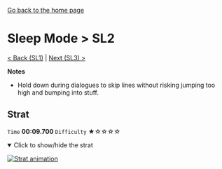 [Go back to the home page](https://github.com/Doublevil/scbspeedrun)

# Sleep Mode > SL2

[< Back (SL1)](https://github.com/Doublevil/scbspeedrun/blob/main/levels/sl/SL1.md) | [Next (SL3) >](https://github.com/Doublevil/scbspeedrun/blob/main/levels/sl/SL3.md)

**Notes**
- Hold down during dialogues to skip lines without risking jumping too high and bumping into stuff.

## Strat

`Time` **00:09.700** `Difficulty` ★☆☆☆☆
<details open>
  <summary>Click to show/hide the strat</summary>

  [![Strat animation](https://github.com/Doublevil/scbspeedrun/blob/main/media/levels/sl/SL2_Strat.webp)](https://github.com/Doublevil/scbspeedrun/blob/main/media/levels/sl/SL2_Strat.mp4)
</details>
